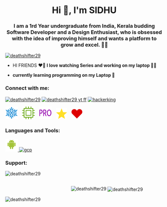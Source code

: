 <h1 align="center">Hi 👋, I'm SIDHU</h1>
<h3 align="center">I am a 1rd Year undergraduate from India, Kerala budding Software Developer and a Design Enthusiast, who is obsessed with the idea of improving himself and wants a platform to grow and excel. 🙂🎉</h3>

<p align="left"> <a href="https://github.com/ryo-ma/github-profile-trophy"><img src="https://github-profile-trophy.vercel.app/?username=deathshifter29" alt="deathshifter29" /></a> </p>

- HI FRIENDS ❤️🎉 **I love watching Series and working on my laptop 👨‍💻**

- **currently learning programming on my Laptop 💪**

<h3 align="left">Connect with me:</h3>
<p align="left">
<a href="https://twitter.com/deathshifter29" target="blank"><img align="center" src="https://cdn.jsdelivr.net/npm/simple-icons@3.0.1/icons/twitter.svg" alt="deathshifter29" height="30" width="40" /></a>
<a href="https://www.youtube.com/c/deathshifter29aa yt ff" target="blank"><img align="center" src="https://cdn.jsdelivr.net/npm/simple-icons@3.0.1/icons/youtube.svg" alt="deathshifter29 yt ff" height="30" width="40" /></a>
<a href="https://www.hackerrank.com/hackerking" target="blank"><img align="center" src="https://cdn.jsdelivr.net/npm/simple-icons@3.0.1/icons/hackerrank.svg" alt="hackerking" height="30" width="40" /></a>
</p>

<a href='https://archiveprogram.github.com/'><img src='https://raw.githubusercontent.com/acervenky/animated-github-badges/master/assets/acbadge.gif' width='40' height='40'></a> <a href='https://docs.github.com/en/developers'><img src='https://raw.githubusercontent.com/acervenky/animated-github-badges/master/assets/devbadge.gif' width='40' height='40'></a> <a href='https://github.com/pricing'><img src='https://raw.githubusercontent.com/acervenky/animated-github-badges/master/assets/pro.gif' width='40' height='40'></a> <a href='https://stars.github.com/'><img src='https://raw.githubusercontent.com/acervenky/animated-github-badges/master/assets/starbadge.gif' width='35' height='35'></a> <a href='https://docs.github.com/en/github/supporting-the-open-source-community-with-github-sponsors'><img src='https://raw.githubusercontent.com/acervenky/animated-github-badges/master/assets/sponsorbadge.gif' width='35' height='35'></a>

<h3 align="left">Languages and Tools:</h3>
<p align="left"> <a href="https://developer.android.com" target="_blank"> <img src="https://raw.githubusercontent.com/devicons/devicon/master/icons/android/android-original-wordmark.svg" alt="android" width="40" height="40"/> </a> <a href="https://cloud.google.com" target="_blank"> <img src="https://www.vectorlogo.zone/logos/google_cloud/google_cloud-icon.svg" alt="gcp" width="40" height="40"/> </a> </p>

<h3 align="left">Support:</h3>
<p><a href="https://www.buymeacoffee.com/Sidhuseroffc"> <img align="left" src="https://cdn.buymeacoffee.com/buttons/v2/default-yellow.png" height="50" width="210" alt="deathshifter29" /></a></p><br><br>

<p><img align="left" src="https://github-readme-stats.vercel.app/api/top-langs?username=deathshifter29&show_icons=true&theme=dark&locale=en&layout=compact" alt="deathshifter29" /></p>

<p>&nbsp;<img align="center" src="https://github-readme-stats.vercel.app/api?username=deathshifter29&show_icons=true&theme=dark&locale=en" alt="deathshifter29" /></p>

<p><img align="center" src="https://github-readme-streak-stats.herokuapp.com/?user=deathshifter29&theme=dark" alt="deathshifter29" /></p>
